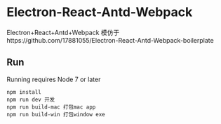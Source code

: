 # Electron-React-Antd-Webpack  
Electron+React+Antd+Webpack 
模仿于https://github.com/17881055/Electron-React-Antd-Webpack-boilerplate

## Run
Running requires Node 7 or later

```
npm install
npm run dev 开发
npm run build-mac 打包mac app
npm run build-win 打包window exe
```

